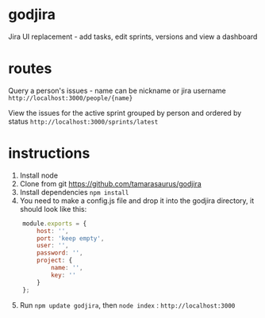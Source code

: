 godjira
=======

Jira UI replacement  - add tasks, edit sprints, versions and view a dashboard


routes
=======

Query a person's issues -  name can be nickname or jira username
```http://localhost:3000/people/{name}```

View the issues for the active sprint grouped by person and ordered by status
```http://localhost:3000/sprints/latest```


instructions
=======

1. Install node
2. Clone from git https://github.com/tamarasaurus/godjira
3. Install dependencies ```npm install```
4. You need to make a config.js file and drop it into the godjira directory, it should look like this:

```javascript
    module.exports = {
        host: '',
        port: 'keep empty',
        user: '',
        password: '',
        project: {
            name: '',
            key: ''
        }
    };
```

5. Run ```npm update godjira```, then ```node index``` : ```http://localhost:3000```